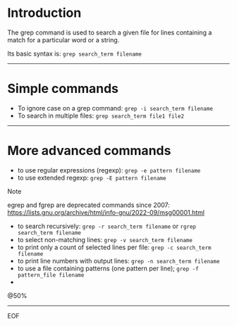 # Introduction

The grep command is used to search a given file for lines containing a match for a particular word or a string.  

Its basic syntax is: `grep search_term filename`  

---

# Simple commands

- To ignore case on a grep command: `grep -i search_term filename`
- To search in multiple files: `grep search_term file1 file2`  

---

# More advanced commands

- to use regular expressions (regexp): `grep -e pattern filename`
- to use extended regexp: `grep -E pattern filename`  

>[!note]
>egrep and fgrep are deprecated commands since 2007: https://lists.gnu.org/archive/html/info-gnu/2022-09/msg00001.html

- to search recursively: `grep -r search_term filename` or `rgrep search_term filename`
- to select non-matching lines: `grep -v search_term filename`
- to print only a count of selected lines per file: `grep -c search_term filename`
- to print line numbers with output lines: `grep -n search_term filename`
- to use a file containing patterns (one pattern per line); `grep -f pattern_file filename`
- 

@50%

---
EOF
